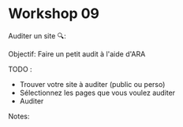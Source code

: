 <!-- .slide: class="exercice small" -->

# Workshop 09

Auditer un site 🔍: 

Objectif: Faire un petit audit à l'aide d'ARA

TODO :
- Trouver votre site à auditer (public ou perso)
- Sélectionnez les pages que vous voulez auditer
- Auditer

Notes: 


